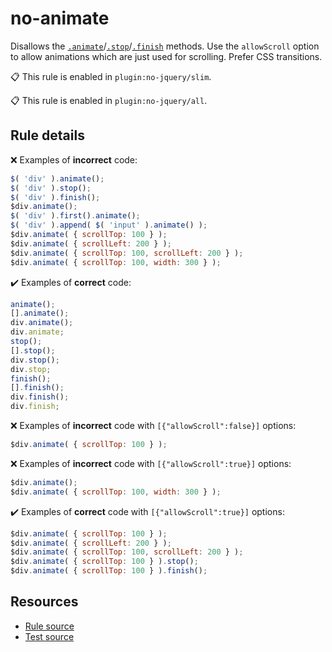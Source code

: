 [//]: # (This file is generated by eslint-docgen. Do not edit it directly.)

# no-animate

Disallows the [`.animate`](https://api.jquery.com/animate/)/[`.stop`](https://api.jquery.com/stop/)/[`.finish`](https://api.jquery.com/finish/) methods. Use the `allowScroll` option to allow animations which are just used for scrolling. Prefer CSS transitions.

📋 This rule is enabled in `plugin:no-jquery/slim`.

📋 This rule is enabled in `plugin:no-jquery/all`.

## Rule details

❌ Examples of **incorrect** code:
```js
$( 'div' ).animate();
$( 'div' ).stop();
$( 'div' ).finish();
$div.animate();
$( 'div' ).first().animate();
$( 'div' ).append( $( 'input' ).animate() );
$div.animate( { scrollTop: 100 } );
$div.animate( { scrollLeft: 200 } );
$div.animate( { scrollTop: 100, scrollLeft: 200 } );
$div.animate( { scrollTop: 100, width: 300 } );
```

✔️ Examples of **correct** code:
```js
animate();
[].animate();
div.animate();
div.animate;
stop();
[].stop();
div.stop();
div.stop;
finish();
[].finish();
div.finish();
div.finish;
```

❌ Examples of **incorrect** code with `[{"allowScroll":false}]` options:
```js
$div.animate( { scrollTop: 100 } );
```

❌ Examples of **incorrect** code with `[{"allowScroll":true}]` options:
```js
$div.animate();
$div.animate( { scrollTop: 100, width: 300 } );
```

✔️ Examples of **correct** code with `[{"allowScroll":true}]` options:
```js
$div.animate( { scrollTop: 100 } );
$div.animate( { scrollLeft: 200 } );
$div.animate( { scrollTop: 100, scrollLeft: 200 } );
$div.animate( { scrollTop: 100 } ).stop();
$div.animate( { scrollTop: 100 } ).finish();
```

## Resources

* [Rule source](/src/rules/no-animate.js)
* [Test source](/tests/rules/no-animate.js)
